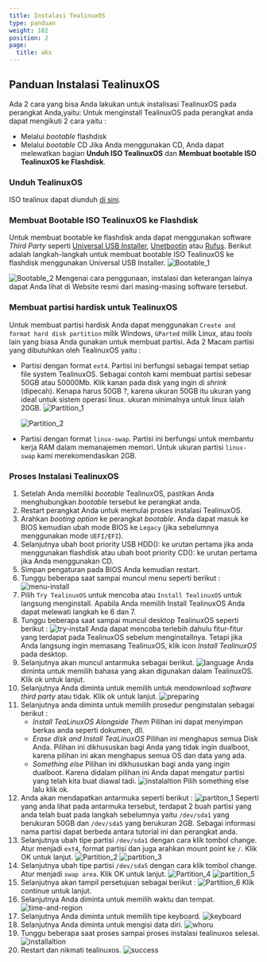 ```yaml
---
title: Instalasi TealinuxOS 
type: panduan
weight: 102
position: 2
page: 
  title: aks
---
```



## Panduan Instalasi TealinuxOS
Ada 2 cara yang bisa Anda lakukan untuk instalisasi TealinuxOS pada perangkat Anda,yaitu:
Untuk menginstall TealinuxOS pada perangkat anda dapat mengikuti 2 cara yaitu :
- Melalui _bootable_ flashdisk
- Melalui _bootable_ CD
Jika Anda menggunakan CD, Anda dapat melewatkan bagian **Unduh ISO TealinuxOS** dan **Membuat bootable ISO TealinuxOS ke Flashdisk**.

### Unduh TealinuxOS
ISO tealinux dapat diunduh [di sini](http://pinguin.dinus.ac.id/iso/tealinuxos/).

### Membuat Bootable ISO TealinuxOS ke Flashdisk
Untuk membuat bootable ke flashdisk anda dapat menggunakan software _Third Party_ seperti [Universal USB Installer](https://universal-usb-installer.en.uptodown.com), [Unetbootin](http://unetbootin.github.io) atau [Rufus](https://rufus.akeo.ie/). Berikut adalah langkah-langkah untuk membuat bootable ISO TealinuxOS ke flashdisk menggunakan Universal USB Installer.
![Bootable_1](https://cloud.githubusercontent.com/assets/22718275/23578142/c4eae682-0102-11e7-9d76-69cd286a4406.png)

![Bootable_2](https://cloud.githubusercontent.com/assets/22718275/23578146/d6ebc932-0102-11e7-94c9-993dee8bcbe2.png)
Mengenai cara penggunaan, instalasi dan keterangan lainya dapat Anda lihat di Website resmi dari masing-masing software tersebut.

### Membuat partisi hardisk untuk TealinuxOS
Untuk membuat partisi hardisk Anda dapat menggunakan `Create and format hard disk partition` milik Windows, `GParted` milik Linux, atau _tools_ lain yang biasa Anda gunakan untuk membuat partisi.
Ada 2 Macam partisi yang dibutuhkan oleh TealinuxOS yaitu :
- Partisi dengan format `ext4`. Partisi ini berfungsi sebagai tempat setiap file system TealinuxOS.
  Sebagai contoh kami membuat partisi sebesar 50GB atau 50000Mb. Klik kanan pada disk yang ingin di _shrink_ (dipecah). Kenapa harus 50GB ?, karena ukuran 50GB itu ukuran yang ideal untuk sistem operasi linux. ukuran minimalnya untuk linux ialah 20GB.
  ![Partition_1](https://cloud.githubusercontent.com/assets/22718275/23578147/e2c49112-0102-11e7-868e-611db63be0a2.png)

  ![Partition_2](https://cloud.githubusercontent.com/assets/22718275/23578150/f11bd6d0-0102-11e7-815c-b4648866def9.png)

- Partisi dengan format `linux-swap`. Partisi ini berfungsi untuk membantu kerja RAM dalam memanajemen memori.
  Untuk ukuran partisi `linux-swap` kami merekomendasikan 2GB.


### Proses Instalasi TealinuxOS
1. Setelah Anda memiliki _bootable_ TealinuxOS, pastikan Anda menghubungkan _bootable_ tersebut ke perangkat anda.
2. Restart perangkat Anda untuk memulai proses instalasi TealinuxOS.
3. Arahkan _booting option_ ke perangkat _bootable_. Anda dapat masuk ke BIOS kemudian ubah mode BIOS ke `Legacy` (jika sebelumnya menggunakan mode `UEFI/EFI`).
4. Selanjutnya ubah boot priority USB HDD(): ke urutan pertama jika anda menggunakan flashdisk atau ubah boot priority CD(): ke urutan pertama jika Anda menggunakan CD.
5. Simpan pengaturan pada BIOS Anda kemudian restart.
6. Tunggu beberapa saat sampai muncul menu seperti berikut :
   ![menu-install](https://cloud.githubusercontent.com/assets/22718275/23685947/5be6f430-03d9-11e7-89c0-d55cfb593f9e.png)
7. Pilih `Try TealinuxOS` untuk mencoba atau `Install TealinuxOS` untuk langsung menginstall. Apabila Anda memilih Install TealinuxOS Anda dapat melewati langkah ke 6 dan 7.
8. Tunggu beberapa saat sampai muncul desktop TealinuxOS seperti berikut :
   ![try-install](https://cloud.githubusercontent.com/assets/22718275/23685964/736151be-03d9-11e7-9b11-23af4063ab3b.png)
   Anda dapat mencoba terlebih dahulu fitur-fitur yang terdapat pada TealinuxOS sebelum menginstallnya. Tetapi jika Anda langsung ingin memasang TealinuxOS, klik icon _Install TealinuxOS_ pada desktop.
9. Selanjutnya akan muncul antarmuka sebagai berikut.
   ![language](https://cloud.githubusercontent.com/assets/22718275/23685988/96e996fa-03d9-11e7-9cc0-b5664ed27a17.png)
   Anda diminta untuk memilih bahasa yang akan digunakan dalam TealinuxOS. Klik ok untuk lanjut.
11. Selanjutnya Anda diminta untuk memilih untuk mendownload _software third party_ atau tidak. Klik ok untuk lanjut.
    ![preparing](https://cloud.githubusercontent.com/assets/22718275/23685998/a811ae18-03d9-11e7-8c6f-1900f9a85b7d.png)
12. Selanjutnya anda diminta untuk memilih prosedur penginstalan sebagai berikut :
    - _Install TeaLinuxOS Alongside Them_
      Pilihan ini dapat menyimpan berkas anda seperti dokumen, dll.
    - _Erase disk and Install TeaLinuxOS_
      Pilihan ini menghapus semua Disk Anda. Pilihan ini dikhususkan bagi Anda yang tidak ingin dualboot, karena pilihan ini akan menghapus semua OS dan data yang ada.
    - _Something else_
      Pilihan ini dikhususkan bagi anda yang ingin dualboot. Karena didalam pilihan ini Anda dapat mengatur partisi yang telah kita buat diawal tadi.
    ![instalaltion](https://cloud.githubusercontent.com/assets/22718275/23686028/cd308aac-03d9-11e7-9fa7-217fd1f7ac08.png)
    Pilih something else lalu klik ok.
13. Anda akan mendapatkan antarmuka seperti berikut :
    ![partiton_1](https://cloud.githubusercontent.com/assets/22718275/23686041/e39d8f38-03d9-11e7-8836-e749fb8b0794.png)
    Seperti yang anda lihat pada antarmuka tersebut, terdapat 2 buah partisi yang anda telah buat pada langkah sebelumnya yaitu `/dev/sda1` yang berukuran 50GB dan `/dev/sda5` yang berukuran 2GB. Sebagai informasi nama partisi dapat berbeda antara tutorial ini dan perangkat anda.
14. Selanjutnya ubah tipe partisi `/dev/sda1` dengan cara klik tombol change. Atur menjadi `ext4`, format partisi dan juga arahkan mount point ke `/`. Klik OK untuk lanjut.
    ![Partition_2](https://cloud.githubusercontent.com/assets/22718275/23686049/f5030230-03d9-11e7-8834-7ecac4b9b6bb.png)
    ![partition_3](https://cloud.githubusercontent.com/assets/22718275/23686061/03f969f0-03da-11e7-8bda-eb56c7c8cf04.png)
15. Selanjutnya ubah tipe partisi `/dev/sda5` dengan cara klik tombol change. Atur menjadi `swap area`. Klik OK untuk lanjut.
    ![Partition_4](https://cloud.githubusercontent.com/assets/22718275/23686081/1fbf6266-03da-11e7-8daa-4a60c06703e5.png)
    ![partition_5](https://cloud.githubusercontent.com/assets/22718275/23686146/6dbf052a-03da-11e7-85e3-e844b273f694.png)
16. Selanjutnya akan tampil persetujuan sebagai berikut :
    ![Partition_6](https://cloud.githubusercontent.com/assets/22718275/23686161/857a51e2-03da-11e7-8011-a9fb063761b4.png)
    Klik continue untuk lanjut.
17. Selanjutnya Anda diminta untuk memilih waktu dan tempat.
    ![time-and-region](https://cloud.githubusercontent.com/assets/22718275/23686187/a58ca03e-03da-11e7-827a-01f86abe8ec3.png)
18. Selanjutnya Anda diminta untuk memilih tipe keyboard.
    ![keyboard](https://cloud.githubusercontent.com/assets/22718275/23686208/b682f4ce-03da-11e7-8dcb-85c8ef2cbbad.png)
19. Selanjutnya Anda diminta untuk mengisi data diri.
    ![whoru](https://cloud.githubusercontent.com/assets/22718275/23686238/d5fdd5e4-03da-11e7-8387-626587c4ede8.png)
20. Tunggu beberapa saat proses sampai proses instalasi tealinuxos selesai.
    ![installaltion](https://cloud.githubusercontent.com/assets/22718275/23686286/31ab73ec-03db-11e7-8292-173401c6851a.png)
21. Restart dan nikmati tealinuxos.
    ![success](https://cloud.githubusercontent.com/assets/22718275/23686381/df3fda20-03db-11e7-9ee1-a811f1646f36.png)
